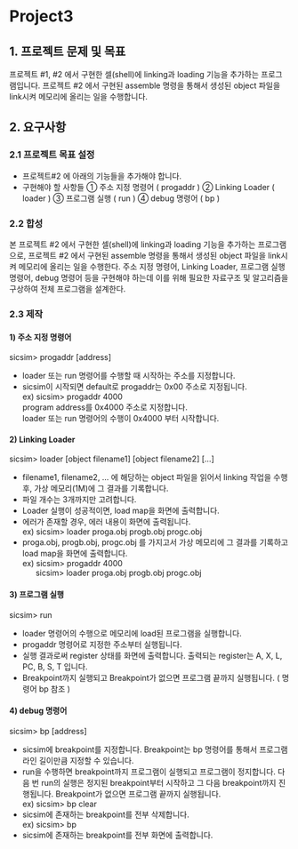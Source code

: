 # Project3

## 1. 프로젝트 문제 및 목표
프로젝트 #1, #2 에서 구현한 셀(shell)에 linking과 loading 기능을 추가하는 프로그램입니다. 프로젝트 #2 에서 구현된 assemble 명령을 통해서 생성된 object 파일을 link시켜 메모리에 올리는 일을 수행합니다.

## 2. 요구사항
### 2.1 프로젝트 목표 설정
- 프로젝트#2 에 아래의 기능들을 추가해야 합니다.
- 구현해야 할 사항들
① 주소 지정 명령어 ( progaddr )
② Linking Loader ( loader )
③ 프로그램 실행 ( run )
④ debug 명령어 ( bp )  

### 2.2 합성
본 프로젝트 #2 에서 구현한 셀(shell)에 linking과 loading 기능을 추가하는 프로그램으로, 프로젝트 #2 에서 구현된 assemble 명령을 통해서 생성된 object 파일을 link시켜 메모리에 올리는 일을 수행한다. 주소 지정 명령어, Linking Loader, 프로그램 실행 명령어, debug 명령어 등을 구현해야 하는데 이를 위해 필요한 자료구조 및 알고리즘을 구상하여 전체 프로그램을 설계한다.

### 2.3 제작
#### 1) 주소 지정 명령어
sicsim> progaddr [address]
- loader 또는 run 명령어를 수행할 때 시작하는 주소를 지정합니다.
- sicsim이 시작되면 default로 progaddr는 0x00 주소로 지정됩니다.  
  ex) sicsim> progaddr 4000  
  program address를 0x4000 주소로 지정합니다.  
  loader 또는 run 명령어의 수행이 0x4000 부터 시작합니다.  
  
#### 2) Linking Loader
sicsim> loader [object filename1] [object filename2] […]  
- filename1, filename2, … 에 해당하는 object 파일을 읽어서 linking 작업을 수행 후, 가상 메모리(1M)에 그 결과를 기록합니다.  
- 파일 개수는 3개까지만 고려합니다.  
- Loader 실행이 성공적이면, load map을 화면에 출력합니다.  
- 에러가 존재할 경우, 에러 내용이 화면에 출력됩니다.  
  ex) sicsim> loader proga.obj progb.obj progc.obj  
- proga.obj, progb.obj, progc.obj 를 가지고서 가상 메모리에 그 결과를 기록하고 load map을 화면에 출력합니다.  
  ex) sicsim> progaddr 4000  
  &nbsp;&nbsp;&nbsp;&nbsp;&nbsp;&nbsp;sicsim> loader proga.obj progb.obj progc.obj  
  
#### 3) 프로그램 실행
sicsim> run
- loader 명령어의 수행으로 메모리에 load된 프로그램을 실행합니다.  
- progaddr 명령어로 지정한 주소부터 실행됩니다.  
- 실행 결과로써 register 상태를 화면에 출력합니다. 출력되는 register는 A, X, L, PC, B, S, T 입니다.  
- Breakpoint까지 실행되고 Breakpoint가 없으면 프로그램 끝까지 실행됩니다. ( 명령어 bp 참조 )  

#### 4) debug 명령어
sicsim> bp [address]
- sicsim에 breakpoint를 지정합니다. Breakpoint는 bp 명령어를 통해서 프로그램 라인 길이만큼 지정할 수 있습니다.  
- run을 수행하면 breakpoint까지 프로그램이 실행되고 프로그램이 정지합니다. 다음 번 run의 실행은 정지된 breakpoint부터 시작하고 그 다음 breakpoint까지 진행됩니다. Breakpoint가 없으면 프로그램 끝까지 실행됩니다.  
  ex) sicsim> bp clear  
- sicsim에 존재하는 breakpoint를 전부 삭제합니다.  
  ex) sicsim> bp  
- sicsim에 존재하는 breakpoint를 전부 화면에 출력합니다.  
